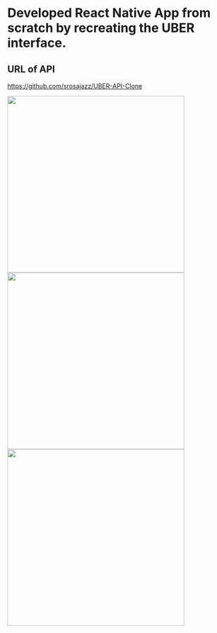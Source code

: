 # Developed React Native App from scratch by recreating the UBER interface.

## URL of API 
https://github.com/srosajazz/UBER-API-Clone



  <img src="https://s3.amazonaws.com/barberimages2/UBER-img/img1.png" height = "400" width = "400" />
  
  
  <img src="https://s3.amazonaws.com/barberimages2/UBER-img/img2.png" height = "400" width = "400" />
    
    
    
  <img src="https://s3.amazonaws.com/barberimages2/UBER-img/img3.png" height = "400" width = "400" />
